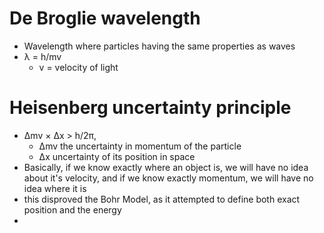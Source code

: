 # De Broglie wavelength
- Wavelength where particles having the same properties as waves
- λ = h/mv
	- v = velocity of light
# Heisenberg uncertainty principle
- Δmv × Δx > h/2π,
	- Δmv the uncertainty in momentum of the particle
	- Δx uncertainty of its position in space
- Basically, if we know exactly where an object is, we will have no idea about it's velocity, and if we know exactly momentum, we will have no idea where it is
- this disproved the Bohr Model, as it attempted to define both exact position and the energy
- 